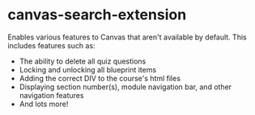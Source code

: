 # canvas-search-extension
Enables various features to Canvas that aren't available by default.
This includes features such as:
  - The ability to delete all quiz questions 
  - Locking and unlocking all blueprint items
  - Adding the correct DIV to the course's html files
  - Displaying section number(s), module navigation bar, and other navigation features
  - And lots more!
